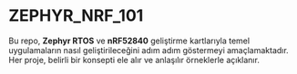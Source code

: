 # ZEPHYR_NRF_101

Bu repo, **Zephyr RTOS** ve **nRF52840** geliştirme kartlarıyla temel uygulamaların nasıl geliştirileceğini adım adım göstermeyi amaçlamaktadır.  
Her proje, belirli bir konsepti ele alır ve anlaşılır örneklerle açıklanır.



